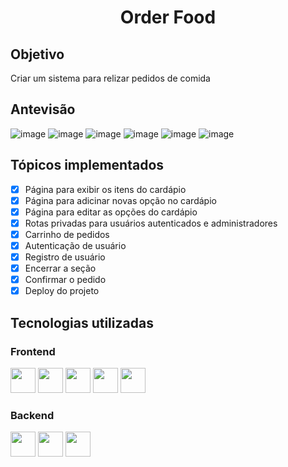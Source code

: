 <h1 align='center'>Order Food</h1>

## Objetivo
Criar um sistema para relizar pedidos de comida

## Antevisão
![image](https://user-images.githubusercontent.com/67986109/150002180-8e280c20-9e7c-40d0-b6fe-6936136e830e.png)
![image](https://user-images.githubusercontent.com/67986109/150002271-e4ce6fa1-49c5-4630-ae9c-379e1def9c6e.png)
![image](https://user-images.githubusercontent.com/67986109/150002389-85765a11-380c-43b4-9afd-6a18f7ae29f6.png)
![image](https://user-images.githubusercontent.com/67986109/150002676-47faadb4-3f35-4890-95e2-33a4357c9254.png)
![image](https://user-images.githubusercontent.com/67986109/150002455-d0a67f2b-00d0-4cbb-a8de-51b485369901.png)
![image](https://user-images.githubusercontent.com/67986109/150002505-a7a7d4a8-9ff5-4d19-9712-e8f02c63db1b.png)






## Tópicos implementados
- [x] Página para exibir os itens do cardápio
- [x] Página para adicinar novas opção no cardápio
- [x] Página para editar as opções do cardápio
- [x] Rotas privadas para usuários autenticados e administradores 
- [x] Carrinho de pedidos
- [x] Autenticação de usuário
- [x] Registro de usuário
- [x] Encerrar a seção
- [x] Confirmar o pedido
- [x] Deploy do projeto

## Tecnologias utilizadas
### Frontend
<div display='flex'>
<img src="https://cdn.jsdelivr.net/gh/devicons/devicon/icons/html5/html5-original.svg" width='40px'/>
<img src="https://cdn.jsdelivr.net/gh/devicons/devicon/icons/css3/css3-original.svg" width='40px'/>
<img src="https://cdn.jsdelivr.net/gh/devicons/devicon/icons/javascript/javascript-original.svg" width='40px'/>
<img src="https://cdn.jsdelivr.net/gh/devicons/devicon/icons/react/react-original.svg" width='40px'/>
<img src="https://cdn.jsdelivr.net/gh/devicons/devicon/icons/redux/redux-original.svg" width='40px'/>
</div>

### Backend

<div display='flex'>
<img src="https://cdn.jsdelivr.net/gh/devicons/devicon/icons/nodejs/nodejs-original.svg" width='40px'/>
<img src="https://cdn.jsdelivr.net/gh/devicons/devicon/icons/mongodb/mongodb-original-wordmark.svg" width='40px'/>
<img src="https://cdn.jsdelivr.net/gh/devicons/devicon/icons/javascript/javascript-original.svg" width='40px'/>
</div>
